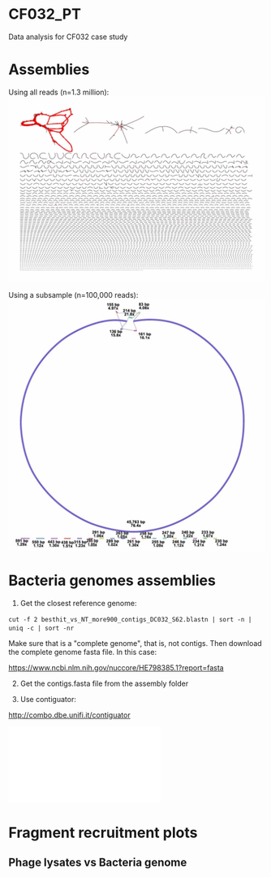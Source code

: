 # CF032_PT
Data analysis for CF032 case study

# Assemblies

Using all reads (n=1.3 million):
![Assembly all reads!](all-reads-lysate-Axy06.jpg)

Using a subsample (n=100,000 reads):
![Assembly subsample!](100000reads-lysate-Axy06.jpg)

# Bacteria genomes assemblies

1. Get the closest reference genome: 

`cut -f 2 besthit_vs_NT_more900_contigs_DC032_S62.blastn | sort -n | uniq -c | sort -nr`

Make sure that is a "complete genome", that is, not contigs. Then download the complete genome fasta file. In this case:

https://www.ncbi.nlm.nih.gov/nuccore/HE798385.1?report=fasta

2. Get the contigs.fasta file from the assembly folder

3. Use contiguator: 

http://combo.dbe.unifi.it/contiguator

![Contigs to reference!](DC032-to-HE798385.1.pdf)


# Fragment recruitment plots 
## Phage lysates vs Bacteria genome


